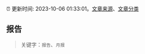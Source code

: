 :alarm_clock: 更新时间: 2023-10-06 01:33:01。[文章来源](/README.md)、[文章分类](/TAGS.md)

## 报告


> 关键字：`报告`、`月报`



